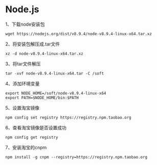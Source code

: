 # Node.js

1、下载node安装包

```shell
wget https://nodejs.org/dist/v8.9.4/node-v8.9.4-linux-x64.tar.xz
```

2、将安装包解压成.tar文件

```shell
xz -d node-v8.9.4-linux-x64.tar.xz
```

3、将tar文件解压

```shell
tar -xvf node-v8.9.4-linux-x64.tar -C /soft
```

4、添加环境变量

```shell
export NODE_HOME=/soft/node-v8.9.4-linux-x64
export PATH=$NODE_HOME/bin:$PATH
```

5、设置淘宝镜像

```shell
npm config set registry https://registry.npm.taobao.org
```

6、查看淘宝镜像是否设置成功

```shell
npm config get registry
```

7、安装淘宝的cnpm

```shell
npm install -g cnpm --registry=https://registry.npm.taobao.org
```